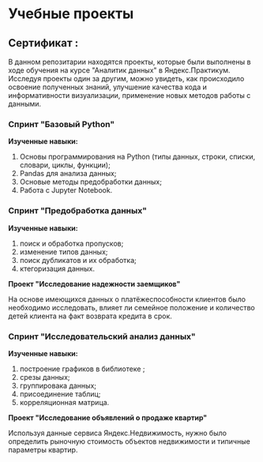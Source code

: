 # Учебные проекты
## Сертификат : 

В данном репозитарии находятся проекты, которые были выполнены в ходе обучения на курсе "Аналитик данных" в Яндекс.Практикум.
Исследуя проекты один за другим, можно увидеть, как происходило освоение полученных знаний, улучшение качества кода и информативности визуализации, применение новых методов работы с данными.

### Спринт "Базовый Python"

**Изученные навыки:**
1. Основы программирования на Python (типы данных, строки, списки, словари, циклы, функции);
2. Pandas для анализа данных;
3. Основые методы предобработки данных;
4. Работа с Jupyter Notebook.

### Спринт "Предобработка данных"

**Изученные навыки:**

1. поиск и обработка пропусков;
2. изменение типов данных;
3. поиск дубликатов и их обработка;
4. ктегоризация данных.

**Проект "Исследование надежности заемщиков"** 

На основе имеющихся данных о платёжеспособности клиентов было необходимо исследовать, влияет ли семейное положение и количество детей клиента на факт возврата кредита в срок.

### Спринт "Исследовательский анализ данных"

**Изученные навыки:**

1. построение графиков в библиотеке ;
2. срезы данных;
3. группировака данных;
4. присоединение таблиц;
5. корреляционная матрица.

**Проект "Исследование объявлений о продаже квартир"** 

Используя данные сервиса Яндекс.Недвижимость, нужно было определить рыночную стоимость объектов недвижимости и типичные параметры квартир.
